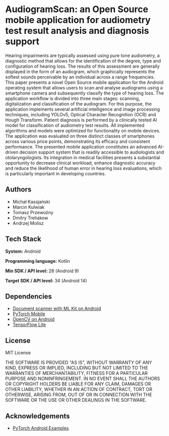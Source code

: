 
# AudiogramScan: an Open Source mobile application for audiometry test result analysis and diagnosis support

Hearing impairments are typically assessed using pure tone audiometry, a diagnostic method that allows for the identification of the degree, type and configuration of hearing loss. The results of this assessment are generally displayed in the form of an audiogram, which graphically represents the softest sounds perceivable by an individual across a range frequencies. This paper presents a novel Open Source mobile application for the Android operating system that allows users to scan and analyse audiograms using a smartphone camera and subsequently classify the type of hearing loss. The application workflow is divided into three main stages: scanning, digitalization and classification of the audiogram. For this purpose, the application implements several artificial intelligence and image processing techniques, including YOLOv5, Optical Character Recognition (OCR) and Hough Transform. Patient diagnosis is performed by a clinically tested AI model for classification of audiometry test results. All implemented algorithms and models were optimized for functionality on mobile devices. The application was evaluated on three distinct classes of smartphones across various price points, demonstrating its efficacy and consistent performance. The presented mobile application constitutes an advanced AI-driven decision support system that is readily accessible to audiologists and otolaryngologists. Its integration in medical facilities presents a substantial opportunity to decrease clinical workload, enhance diagnostic accuracy and reduce the likelihood of human error in hearing loss evaluations, which is particularly important in developing countries.


## Authors

- Michał Kassjański
- Marcin Kulwiak
- Tomasz Przewoźny
- Dmitry Tretiakow
- Andrzej Molisz

## Tech Stack

**System:** Android

**Programming language:** Kotlin

**Min SDK / API level:** 28 (Android 9)

**Target SDK / API level:** 34 (Android 14)





## Dependencies
- [Document scanner with ML Kit on Android](https://developers.google.com/ml-kit/vision/doc-scanner/android)
- [PyTorch Mobile](https://pytorch.org/mobile/android/)
- [OpenCV on Android](https://opencv.org/android/)
- [TensorFlow Lite](https://ai.google.dev/edge/litert/libraries/task_library/overview)


## License

MIT License

THE SOFTWARE IS PROVIDED "AS IS", WITHOUT WARRANTY OF ANY KIND, EXPRESS OR
IMPLIED, INCLUDING BUT NOT LIMITED TO THE WARRANTIES OF MERCHANTABILITY,
FITNESS FOR A PARTICULAR PURPOSE AND NONINFRINGEMENT. IN NO EVENT SHALL THE
AUTHORS OR COPYRIGHT HOLDERS BE LIABLE FOR ANY CLAIM, DAMAGES OR OTHER
LIABILITY, WHETHER IN AN ACTION OF CONTRACT, TORT OR OTHERWISE, ARISING FROM,
OUT OF OR IN CONNECTION WITH THE SOFTWARE OR THE USE OR OTHER DEALINGS IN THE
SOFTWARE.
## Acknowledgements

 - [PyTorch Android Examples](https://github.com/pytorch/android-demo-app)

